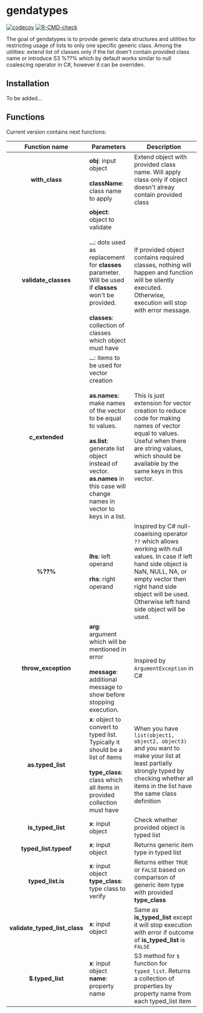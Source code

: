 
# gendatypes

<!-- badges: start -->
[![codecov](https://codecov.io/gh/ValerCheck/gendatypes/branch/main/graph/badge.svg?token=GEW5L5N3AE)](https://codecov.io/gh/ValerCheck/gendatypes)
[![R-CMD-check](https://github.com/ValerCheck/gendatypes/workflows/R-CMD-check/badge.svg)](https://github.com/ValerCheck/gendatypes/actions)
<!-- badges: end -->

The goal of gendatypes is to provide generic data structures and utilities for restricting usage of lists to only one specific generic class. Among the utilities: extend list of classes only if the list doen't contain provided class name or introduce S3 %??% which by default works similar to null coalescing operator in C#, however it can be overriden.

## Installation

To be added...

## Functions

Current version contains next functions:

|Function name|Parameters|Description|
|:---:|---|---|
|**with_class**|**obj**: input object<br><br> **className**: class name to apply|Extend object with provided class name. Will apply class only if object doesn't alreay contain provided class|
|**validate_classes**|**object**: object to validate<br><br>**...**: dots used as replacement for **classes** parameter. Will be used if **classes** won't be provided.<br><br>**classes**: collection of classes which object must have|If provided object contains required classes, nothing will happen and function will be silently executed. Otherwise, execution will stop with error message.|
|**c_extended**|**...**: items to be used for vector creation <br><br> **as.names**: make names of the vector to be equal to values. <br><br> **as.list**: generate list object instead of vector. **as.names** in this case will change names in vector to keys in a list.|This is just extension for vector creation to reduce code for making names of vector equal to values. Useful when there are string values, which should be available by the same keys in this vector.|
|**%??%**|**lhs**: left operand <br><br> **rhs**: right operand|Inspired by C# null-coaelsing operator `??` which allows working with null values. In case if left hand side object is NaN, NULL, NA, or empty vector then right hand side object will be used. Otherwise left hand side object will be used.|
|**throw_exception**|**arg**: argument which will be mentioned in error<br><br> **message**: additional message to show before stopping execution.|Inspired by `ArgumentException` in C#|
|**as.typed_list**|**x**: object to convert to typed list. Typically it should be a list of items <br><br> **type_class**: class which all items in provided collection must have|When you have `list(object1, object2, object3)` and you want to make your list at least partially strongly typed by checking whether all items in the list have the same class definition|
|**is_typed_list**|**x**: input object|Check whether provided object is typed list|
|**typed_list.typeof**|**x**: input object|Returns generic item type in typed list|
|**typed_list.is**|**x**: input object <br> **type_class**: type class to verify|Returns either `TRUE` or `FALSE` based on comparison of generic item type with provided **type_class**|
|**validate_typed_list_class**|**x**: input object|Same as **is_typed_list** except it will stop execution with error if outcome of **is_typed_list** is `FALSE`|
|**$.typed_list**|**x**: input object <br> **name**: property name|S3 method for `$` function for `typed_list`. Returns a collection of properties by property name from each typed_list item|





